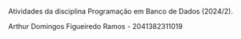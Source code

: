 Atividades da disciplina Programação em Banco de Dados (2024/2). 

Arthur Domingos Figueiredo Ramos - 2041382311019	

